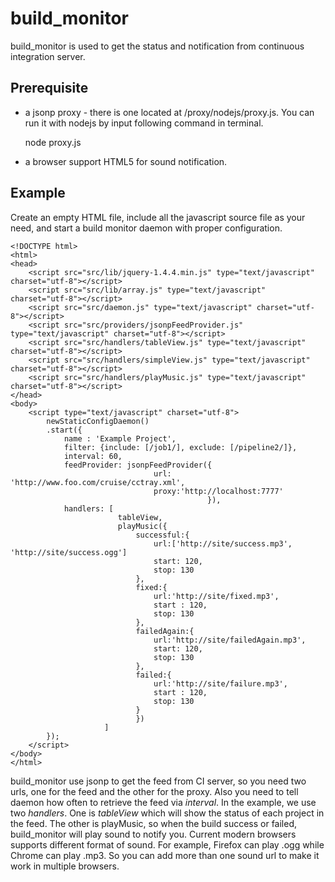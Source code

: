 build_monitor
=============

build_monitor is used to get the status and notification from continuous integration server. 

Prerequisite
----------
* a jsonp proxy - there is one located at /proxy/nodejs/proxy.js. You can run it with nodejs by input following command in terminal.

	node proxy.js

* a browser support HTML5 for sound notification.

Example
-------

Create an empty HTML file, include all the javascript source file as your need, and start a build monitor daemon with proper configuration.

	<!DOCTYPE html>
	<html>
	<head>
		<script src="src/lib/jquery-1.4.4.min.js" type="text/javascript" charset="utf-8"></script>
		<script src="src/lib/array.js" type="text/javascript" charset="utf-8"></script>
		<script src="src/daemon.js" type="text/javascript" charset="utf-8"></script>
		<script src="src/providers/jsonpFeedProvider.js" type="text/javascript" charset="utf-8"></script>
		<script src="src/handlers/tableView.js" type="text/javascript" charset="utf-8"></script>
		<script src="src/handlers/simpleView.js" type="text/javascript" charset="utf-8"></script>
		<script src="src/handlers/playMusic.js" type="text/javascript" charset="utf-8"></script>
	</head>
	<body>
		<script type="text/javascript" charset="utf-8">
			newStaticConfigDaemon()
			.start({
				name : 'Example Project',
				filter: {include: [/job1/], exclude: [/pipeline2/]},
				interval: 60,
				feedProvider: jsonpFeedProvider({
									url: 'http://www.foo.com/cruise/cctray.xml', 
									proxy:'http://localhost:7777'
												}),
				handlers: [
							tableView,
						   	playMusic({	
								successful:{
									url:['http://site/success.mp3', 'http://site/success.ogg']
									start: 120,
									stop: 130
								},
				   				fixed:{
									url:'http://site/fixed.mp3',
									start : 120,
									stop: 130
								},
								failedAgain:{
									url:'http://site/failedAgain.mp3',
									start: 120,
									stop: 130
								},
				   				failed:{
									url:'http://site/failure.mp3',
									start : 120,
									stop: 130
								}
								})
						 ]
			});
		</script>
	</body>
	</html>

build_monitor use jsonp to get the feed from CI server, so you need two urls, one for the feed and the other for the proxy. Also you need to tell daemon how often to retrieve the feed via *interval*. In the example, we use two *handlers*. One is *tableView* which will show the status of each project in the feed. The other is playMusic, so when the build success or failed, build_monitor will play sound to notify you. Current modern browsers supports different format of sound. For example, Firefox can play .ogg while Chrome can play .mp3. So you can add more than one sound url to make it work in multiple browsers.